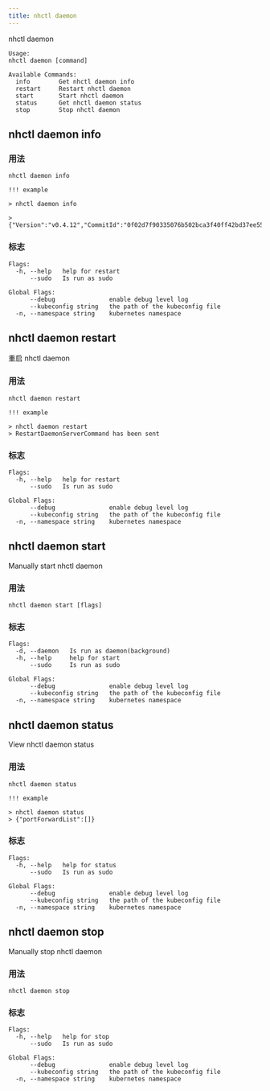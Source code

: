 ```yaml
---
title: nhctl daemon
---
```


nhctl daemon

```
Usage:
nhctl daemon [command]

Available Commands:
  info        Get nhctl daemon info
  restart     Restart nhctl daemon
  start       Start nhctl daemon
  status      Get nhctl daemon status
  stop        Stop nhctl daemon
```

## nhctl daemon info

### 用法

```
nhctl daemon info
```

```
!!! example

> nhctl daemon info

> {"Version":"v0.4.12","CommitId":"0f02d7f90335076b502bca3f40ff42bd37ee55e6","NhctlPath":".nh/bin/nhctl","Upgrading":false}
```

### 标志

```
Flags:
  -h, --help   help for restart
      --sudo   Is run as sudo

Global Flags:
      --debug               enable debug level log
      --kubeconfig string   the path of the kubeconfig file
  -n, --namespace string    kubernetes namespace
```

## nhctl daemon restart

重启 nhctl daemon

### 用法

```
nhctl daemon restart
```

```
!!! example

> nhctl daemon restart
> RestartDaemonServerCommand has been sent
```

### 标志

```
Flags:
  -h, --help   help for restart
      --sudo   Is run as sudo

Global Flags:
      --debug               enable debug level log
      --kubeconfig string   the path of the kubeconfig file
  -n, --namespace string    kubernetes namespace
```

## nhctl daemon start

Manually start nhctl daemon

### 用法

```
nhctl daemon start [flags]
```

### 标志

```
Flags:
  -d, --daemon   Is run as daemon(background)
  -h, --help     help for start
      --sudo     Is run as sudo

Global Flags:
      --debug               enable debug level log
      --kubeconfig string   the path of the kubeconfig file
  -n, --namespace string    kubernetes namespace
```

## nhctl daemon status

View nhctl daemon status

### 用法

```
nhctl daemon status
```

```
!!! example

> nhctl daemon status
> {"portForwardList":[]}
```

### 标志

```
Flags:
  -h, --help   help for status
      --sudo   Is run as sudo

Global Flags:
      --debug               enable debug level log
      --kubeconfig string   the path of the kubeconfig file
  -n, --namespace string    kubernetes namespace
```

## nhctl daemon stop

Manually stop nhctl daemon

### 用法

```
nhctl daemon stop
```

### 标志

```
Flags:
  -h, --help   help for stop
      --sudo   Is run as sudo

Global Flags:
      --debug               enable debug level log
      --kubeconfig string   the path of the kubeconfig file
  -n, --namespace string    kubernetes namespace
```
